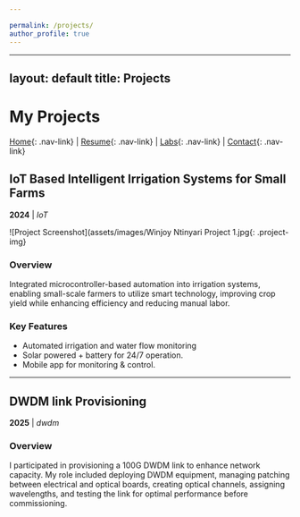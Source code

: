 ```yaml
---

permalink: /projects/
author_profile: true
---
```

---
layout: default
title: Projects
---

# My Projects

[Home](/){: .nav-link} | [Resume](/resume){: .nav-link} | [Labs](/labs){: .nav-link} | [Contact](/contact){: .nav-link}

## IoT Based Intelligent Irrigation Systems for Small Farms
**2024** | *IoT*

![Project Screenshot](assets/images/Winjoy Ntinyari Project 1.jpg{: .project-img}

### Overview
 Integrated microcontroller-based automation into irrigation systems, enabling small-scale farmers to utilize 
smart technology, improving crop yield while enhancing efficiency and reducing manual labor.

### Key Features
- Automated irrigation and water flow monitoring
- Solar powered + battery for 24/7 operation.
- Mobile app for monitoring & control.

---

## DWDM link Provisioning
**2025** | *dwdm*

### Overview
 I participated in provisioning a 100G DWDM link to enhance network capacity. My role included deploying 
DWDM equipment, managing patching between electrical and optical boards, creating optical channels, 
assigning wavelengths, and testing the link for optimal performance before commissioning.
